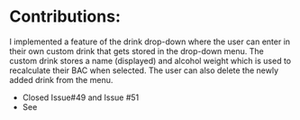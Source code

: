 # Contributions:

I implemented a feature of the drink drop-down where the user can enter in their own custom drink that gets stored in the drop-down menu. The custom drink stores a name (displayed) and alcohol weight which is used to recalculate their BAC when selected. The user can also delete the newly added drink from the menu.

- Closed Issue#49 and Issue #51
- See 
